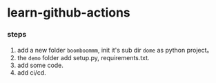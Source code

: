 # learn-github-actions

### steps
1. add a new folder `boomboommm`, init it's sub dir `dome` as python project。
2. the `demo` folder add setup.py, requirements.txt.
3. add some code.
4. add ci/cd.